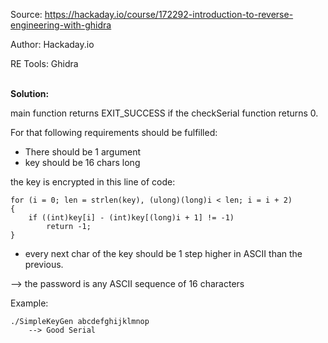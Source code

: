 Source:		https://hackaday.io/course/172292-introduction-to-reverse-engineering-with-ghidra

Author:		Hackaday.io

RE Tools:	Ghidra

<br>**Solution:**

main function returns EXIT_SUCCESS if the checkSerial function returns 0.



For that following requirements should be fulfilled:

* There should be 1 argument
* key should be 16 chars long

the key is encrypted in this line of code:

    for (i = 0; len = strlen(key), (ulong)(long)i < len; i = i + 2) 
    {
        if ((int)key[i] - (int)key[(long)i + 1] != -1)
            return -1;
    }

* every next char of the key should be 1 step higher in ASCII than the previous.

--> the password is any ASCII sequence of 16 characters

Example:
    
    ./SimpleKeyGen abcdefghijklmnop
        --> Good Serial
